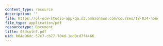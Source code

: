 ```yaml
---
content_type: resource
description: ''
file: https://ol-ocw-studio-app-qa.s3.amazonaws.com/courses/18-034-honors-differential-equations-spring-2004/b64e96dc57e7cb77704d1ed0cd7f4466_034soln7.pdf
file_type: application/pdf
resourcetype: Document
title: 034soln7.pdf
uid: b64e96dc-57e7-cb77-704d-1ed0cd7f4466
---
```

